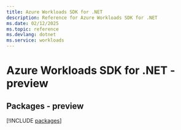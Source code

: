 ```yaml
---
title: Azure Workloads SDK for .NET
description: Reference for Azure Workloads SDK for .NET
ms.date: 02/12/2025
ms.topic: reference
ms.devlang: dotnet
ms.service: workloads
---
```

# Azure Workloads SDK for .NET - preview
## Packages - preview
[!INCLUDE [packages](workloads-index.md)]